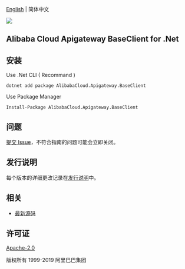 [English](README.md) | 简体中文

![](https://aliyunsdk-pages.alicdn.com/icons/AlibabaCloud.svg)

## Alibaba Cloud Apigateway BaseClient for .Net


## 安装

Use .Net CLI ( Recommand )

    dotnet add package AlibabaCloud.Apigateway.BaseClient

Use Package Manager

    Install-Package AlibabaCloud.Apigateway.BaseClient

## 问题
[提交 Issue](https://github.com/aliyun/alibabacloud-apigateway-core-sdk/issues/new)，不符合指南的问题可能会立即关闭。

## 发行说明
每个版本的详细更改记录在[发行说明](./ChangeLog.md)中。

## 相关
* [最新源码](https://github.com/aliyun/alibabacloud-apigateway-core-sdk/tree/master/csharp)

## 许可证
[Apache-2.0](http://www.apache.org/licenses/LICENSE-2.0)

版权所有 1999-2019 阿里巴巴集团

